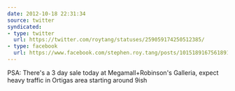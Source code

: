 ```yaml
---
date: 2012-10-18 22:31:34
source: twitter
syndicated:
- type: twitter
  url: https://twitter.com/roytang/statuses/259059174250512385/
- type: facebook
  url: https://www.facebook.com/stephen.roy.tang/posts/10151891675618912
---
```


PSA: There's a 3 day sale today at Megamall+Robinson's Galleria, expect heavy traffic in Ortigas area starting around 9ish
